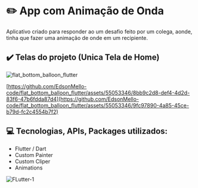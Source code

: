 <!-- # Flat Bottom Ballon Flutter


Tech:
- Flutter
    - Custom Painter
    - Animations
    - Custom Cliper


![Screenshot](https://github.com/EdsonMello-code/flat_bottom_balloon_flutter/assets/55053346/8bb9c2d8-def4-4d2d-83f6-47b6fdda87d4)

https://github.com/EdsonMello-code/flat_bottom_balloon_flutter/assets/55053346/9fc97890-4a85-45ce-b79d-fc2c4554b7f2


 -->


# :pencil2: App com Animação de Onda

Aplicativo criado para responder ao um desafio feito por um colega, aonde, tinha que fazer uma animação de onde em um recipiente. 

## :heavy_check_mark: Telas do projeto (Unica Tela de Home)

![flat_bottom_balloon_flutter](https://github.com/EdsonMello-code/flat_bottom_balloon_flutter/assets/55053346/8bb9c2d8-def4-4d2d-83f6-47b6fdda87d4)

[https://github.com/EdsonMello-code/flat_bottom_balloon_flutter/assets/55053346/8bb9c2d8-def4-4d2d-83f6-47b6fdda87d4](https://github.com/EdsonMello-code/flat_bottom_balloon_flutter/assets/55053346/9fc97890-4a85-45ce-b79d-fc2c4554b7f2)

## :computer: Tecnologias, APIs, Packages utilizados:
  
  * Flutter / Dart
  * Custom Painter
  * Custom Cliper
  * Animations

  
   ![FLutter-1](https://user-images.githubusercontent.com/41458938/161364495-d0dbe155-75f3-4a03-a58f-307d9212b8aa.png)
